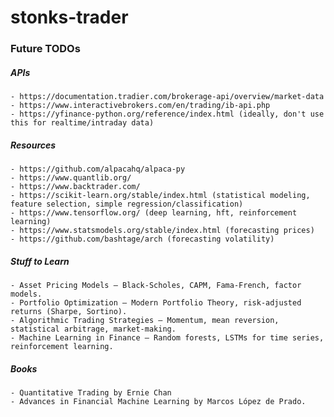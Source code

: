 # stonks-trader

### Future TODOs

##### APIs

    - https://documentation.tradier.com/brokerage-api/overview/market-data
    - https://www.interactivebrokers.com/en/trading/ib-api.php
    - https://yfinance-python.org/reference/index.html (ideally, don't use this for realtime/intraday data)

##### Resources

    - https://github.com/alpacahq/alpaca-py
    - https://www.quantlib.org/
    - https://www.backtrader.com/
    - https://scikit-learn.org/stable/index.html (statistical modeling, feature selection, simple regression/classification)
    - https://www.tensorflow.org/ (deep learning, hft, reinforcement learning)
    - https://www.statsmodels.org/stable/index.html (forecasting prices) 
    - https://github.com/bashtage/arch (forecasting volatility)

##### Stuff to Learn

    - Asset Pricing Models – Black-Scholes, CAPM, Fama-French, factor models.
    - Portfolio Optimization – Modern Portfolio Theory, risk-adjusted returns (Sharpe, Sortino).
    - Algorithmic Trading Strategies – Momentum, mean reversion, statistical arbitrage, market-making.
    - Machine Learning in Finance – Random forests, LSTMs for time series, reinforcement learning.

##### Books

    - Quantitative Trading by Ernie Chan
    - Advances in Financial Machine Learning by Marcos López de Prado.

